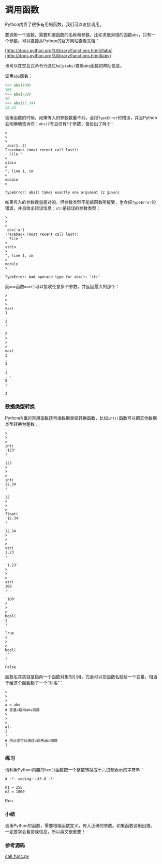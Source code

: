 # 调用函数

Python内置了很多有用的函数，我们可以直接调用。

要调用一个函数，需要知道函数的名称和参数，比如求绝对值的函数`abs`，只有一个参数。可以直接从Python的官方网站查看文档：

[http://docs.python.org/3/library/functions.html\#abs](http://docs.python.org/3/library/functions.html#abs)

也可以在交互式命令行通过`help(abs)`查看`abs`函数的帮助信息。

调用`abs`函数：

```py
>>> abs(100)
100
>>> abs(-20)
20
>>> abs(12.34)
12.34
```

调用函数的时候，如果传入的参数数量不对，会报`TypeError`的错误，并且Python会明确地告诉你：`abs()`有且仅有1个参数，但给出了两个：

```
>
>
>
 abs(1, 2)
Traceback (most recent call last):
  File "
<
stdin
>
", line 1, in 
<
module
>

TypeError: abs() takes exactly one argument (2 given)

```

如果传入的参数数量是对的，但参数类型不能被函数所接受，也会报`TypeError`的错误，并且给出错误信息：`str`是错误的参数类型：

```
>
>
>
 abs('a')
Traceback (most recent call last):
  File "
<
stdin
>
", line 1, in 
<
module
>

TypeError: bad operand type for abs(): 'str'

```

而`max`函数`max()`可以接收任意多个参数，并返回最大的那个：

```
>
>
>
max(
1
, 
2
)

2
>
>
>
max(
2
, 
3
, 
1
, -
5
)

3
```

### 数据类型转换

Python内置的常用函数还包括数据类型转换函数，比如`int()`函数可以把其他数据类型转换为整数：

```
>
>
>
int(
'123'
)

123
>
>
>
int(
12.34
)

12
>
>
>
float(
'12.34'
)

12.34
>
>
>
str(
1.23
)

'1.23'
>
>
>
str(
100
)

'100'
>
>
>
bool(
1
)

True
>
>
>
bool(
''
)

False
```

函数名其实就是指向一个函数对象的引用，完全可以把函数名赋给一个变量，相当于给这个函数起了一个“别名”：

```
>
>
>
a = abs 
# 变量a指向abs函数
>
>
>
a(-
1
) 
# 所以也可以通过a调用abs函数
1
```

### 练习

请利用Python内置的`hex()`函数把一个整数转换成十六进制表示的字符串：

```
# -*- coding: utf-8 -*-

n1 = 255
n2 = 1000

```

Run

### 小结

调用Python的函数，需要根据函数定义，传入正确的参数。如果函数调用出错，一定要学会看错误信息，所以英文很重要！

### 参考源码

[call\_func.py](https://github.com/michaelliao/learn-python3/blob/master/samples/function/call_func.py)

